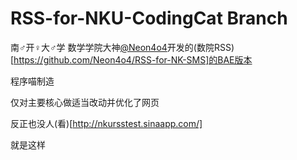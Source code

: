 RSS-for-NKU-CodingCat Branch
===========
南♂开♀大♂学 数学学院大神[@Neon4o4](https://github.com/Neon4o4/)开发的(数院RSS)[https://github.com/Neon4o4/RSS-for-NK-SMS]的BAE版本

程序喵制造

仅对主要核心做适当改动并优化了网页

反正也没人(看)[http://nkursstest.sinaapp.com/]

就是这样
